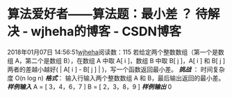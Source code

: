 # 算法爱好者——算法题：最小差 ？ 待解决 - wjheha的博客 - CSDN博客
2018年01月07日 14:56:51[wjheha](https://me.csdn.net/wjheha)阅读数：115
若给定两个整数数组（第一个是数组 A，第二个是数组 B），在数组 A 中取 A[ i ]，数组 B 中取 B[ j ]，A[ i ] 和 B[ j ] 两者的差越小越好( | A[ i ] - B[ j ] | )，写一个函数返回最小差。
***挑战*** ： 
时间复杂度 O(n log n)
***格式***：
输入行输入两个整数数组 A 和 B，最后输出返回的最小差。
***样例输入***
A = [ 3，4，6，7 ] 
B = [ 2，3，8，9 ]
***样例输出***
0
